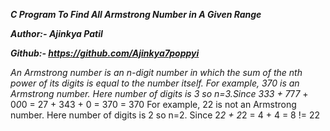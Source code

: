 ***C Program To Find All Armstrong Number in A Given Range***

***Author:- Ajinkya Patil***

***Github:- https://github.com/Ajinkya7poppyi***

***An Armstrong number is an n-digit number in which the sum of the nth power of its digits is equal to the number itself. 
For example, 370 is an Armstrong number. Here number of digits is 3 so n=3.Since 3*3*3 + 7*7*7* + 0*0*0 = 27 + 343 + 0 = 370 = 370
For example, 22 is not an Armstrong number. Here number of digits is 2 so n=2. Since 2*2 + 2*2 = 4 + 4 = 8 != 22
